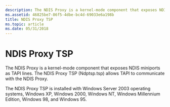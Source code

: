 ```yaml
---
description: The NDIS Proxy is a kernel-mode component that exposes NDIS miniports as TAPI lines. The NDIS Proxy TSP (Ndptsp.tsp) allows TAPI to communicate with the NDIS Proxy.
ms.assetid: 46825be7-86f5-4dbe-bc4d-69033e6a198b
title: NDIS Proxy TSP
ms.topic: article
ms.date: 05/31/2018
---
```


# NDIS Proxy TSP

The NDIS Proxy is a kernel-mode component that exposes NDIS miniports as TAPI lines. The NDIS Proxy TSP (Ndptsp.tsp) allows TAPI to communicate with the NDIS Proxy.

The NDIS Proxy TSP is installed with Windows Server 2003 operating systems, Windows XP, Windows 2000, Windows NT, Windows Millennium Edition, Windows 98, and Windows 95.

 

 



